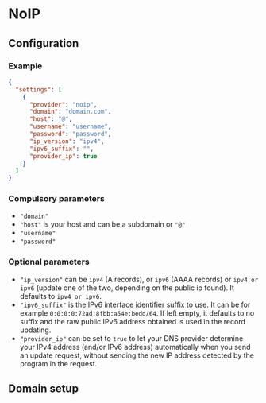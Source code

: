 # NoIP

## Configuration

### Example

```json
{
  "settings": [
    {
      "provider": "noip",
      "domain": "domain.com",
      "host": "@",
      "username": "username",
      "password": "password",
      "ip_version": "ipv4",
      "ipv6_suffix": "",
      "provider_ip": true
    }
  ]
}
```

### Compulsory parameters

- `"domain"`
- `"host"` is your host and can be a subdomain or `"@"`
- `"username"`
- `"password"`

### Optional parameters

- `"ip_version"` can be `ipv4` (A records), or `ipv6` (AAAA records) or `ipv4 or ipv6` (update one of the two, depending on the public ip found). It defaults to `ipv4 or ipv6`.
- `"ipv6_suffix"` is the IPv6 interface identifier suffix to use. It can be for example `0:0:0:0:72ad:8fbb:a54e:bedd/64`. If left empty, it defaults to no suffix and the raw public IPv6 address obtained is used in the record updating.
- `"provider_ip"` can be set to `true` to let your DNS provider determine your IPv4 address (and/or IPv6 address) automatically when you send an update request, without sending the new IP address detected by the program in the request.

## Domain setup
